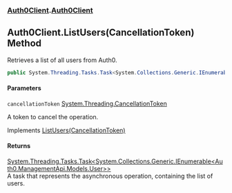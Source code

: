 ### [Auth0Client](../index.md 'Auth0Client').[Auth0Client](index.md 'Auth0Client\.Auth0Client')

## Auth0Client\.ListUsers\(CancellationToken\) Method

Retrieves a list of all users from Auth0\.

```csharp
public System.Threading.Tasks.Task<System.Collections.Generic.IEnumerable<Auth0.ManagementApi.Models.User>> ListUsers(System.Threading.CancellationToken cancellationToken);
```
#### Parameters

<a name='global__Auth0Client.Auth0Client.ListUsers(System.Threading.CancellationToken).cancellationToken'></a>

`cancellationToken` [System\.Threading\.CancellationToken](https://learn.microsoft.com/en-us/dotnet/api/system.threading.cancellationtoken 'System\.Threading\.CancellationToken')

A token to cancel the operation\.

Implements [ListUsers\(CancellationToken\)](https://learn.microsoft.com/en-us/dotnet/api/abstractions.iauth0client.listusers#abstractions-iauth0client-listusers(system-threading-cancellationtoken) 'Abstractions\.IAuth0Client\.ListUsers\(System\.Threading\.CancellationToken\)')

#### Returns
[System\.Threading\.Tasks\.Task&lt;](https://learn.microsoft.com/en-us/dotnet/api/system.threading.tasks.task-1 'System\.Threading\.Tasks\.Task\`1')[System\.Collections\.Generic\.IEnumerable&lt;](https://learn.microsoft.com/en-us/dotnet/api/system.collections.generic.ienumerable-1 'System\.Collections\.Generic\.IEnumerable\`1')[Auth0\.ManagementApi\.Models\.User](https://learn.microsoft.com/en-us/dotnet/api/auth0.managementapi.models.user 'Auth0\.ManagementApi\.Models\.User')[&gt;](https://learn.microsoft.com/en-us/dotnet/api/system.collections.generic.ienumerable-1 'System\.Collections\.Generic\.IEnumerable\`1')[&gt;](https://learn.microsoft.com/en-us/dotnet/api/system.threading.tasks.task-1 'System\.Threading\.Tasks\.Task\`1')  
A task that represents the asynchronous operation, containing the list of users\.